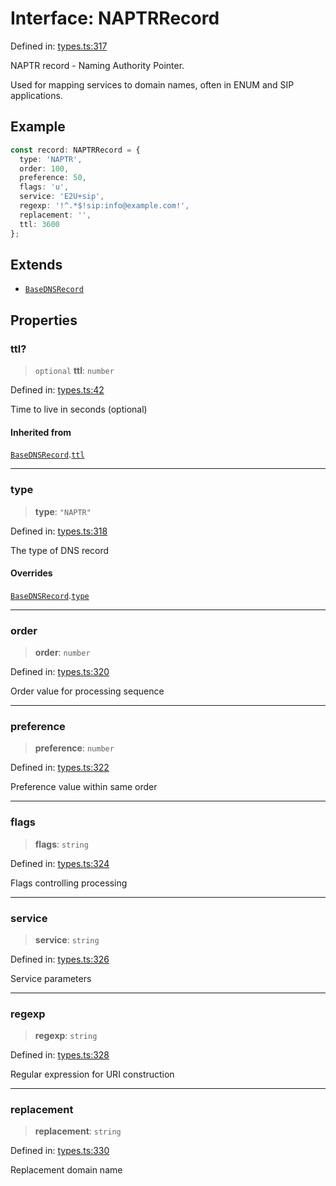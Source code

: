# Interface: NAPTRRecord

Defined in: [types.ts:317](https://github.com/Nick2bad4u/dnsValidator/blob/main/src/types.ts#L317)

NAPTR record - Naming Authority Pointer.

Used for mapping services to domain names, often in ENUM and SIP applications.

## Example

```typescript
const record: NAPTRRecord = {
  type: 'NAPTR',
  order: 100,
  preference: 50,
  flags: 'u',
  service: 'E2U+sip',
  regexp: '!^.*$!sip:info@example.com!',
  replacement: '',
  ttl: 3600
};
```

## Extends

- [`BaseDNSRecord`](BaseDNSRecord.md)

## Properties

### ttl?

> `optional` **ttl**: `number`

Defined in: [types.ts:42](https://github.com/Nick2bad4u/dnsValidator/blob/main/src/types.ts#L42)

Time to live in seconds (optional)

#### Inherited from

[`BaseDNSRecord`](BaseDNSRecord.md).[`ttl`](BaseDNSRecord.md#ttl)

***

### type

> **type**: `"NAPTR"`

Defined in: [types.ts:318](https://github.com/Nick2bad4u/dnsValidator/blob/main/src/types.ts#L318)

The type of DNS record

#### Overrides

[`BaseDNSRecord`](BaseDNSRecord.md).[`type`](BaseDNSRecord.md#type)

***

### order

> **order**: `number`

Defined in: [types.ts:320](https://github.com/Nick2bad4u/dnsValidator/blob/main/src/types.ts#L320)

Order value for processing sequence

***

### preference

> **preference**: `number`

Defined in: [types.ts:322](https://github.com/Nick2bad4u/dnsValidator/blob/main/src/types.ts#L322)

Preference value within same order

***

### flags

> **flags**: `string`

Defined in: [types.ts:324](https://github.com/Nick2bad4u/dnsValidator/blob/main/src/types.ts#L324)

Flags controlling processing

***

### service

> **service**: `string`

Defined in: [types.ts:326](https://github.com/Nick2bad4u/dnsValidator/blob/main/src/types.ts#L326)

Service parameters

***

### regexp

> **regexp**: `string`

Defined in: [types.ts:328](https://github.com/Nick2bad4u/dnsValidator/blob/main/src/types.ts#L328)

Regular expression for URI construction

***

### replacement

> **replacement**: `string`

Defined in: [types.ts:330](https://github.com/Nick2bad4u/dnsValidator/blob/main/src/types.ts#L330)

Replacement domain name

